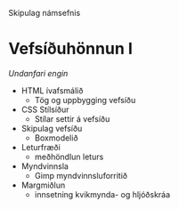 Skipulag námsefnis

# Vefsíðuhönnun I
_Undanfari engin_
* HTML ívafsmálið
  * Tög og uppbygging vefsíðu
* CSS Stílsíður
  * Stílar settir á vefsíðu
* Skipulag vefsíðu
  * Boxmodelið
* Leturfræði
  * meðhöndlun leturs 
* Myndvinnsla
  * Gimp myndvinnsluforritið
* Margmiðlun
  * innsetning kvikmynda- og hljóðskráa


